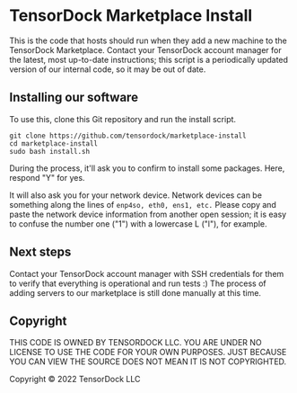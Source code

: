# TensorDock Marketplace Install

This is the code that hosts should run when they add a new machine to the TensorDock Marketplace. Contact your TensorDock account manager for the latest, most up-to-date instructions; this script is a periodically updated version of our internal code, so it may be out of date. 

## Installing our software
To use this, clone this Git repository and run the install script. 
```
git clone https://github.com/tensordock/marketplace-install
cd marketplace-install
sudo bash install.sh
```

During the process, it'll ask you to confirm to install some packages. Here, respond "Y" for yes. 

It will also ask you for your network device. Network devices can be something along the lines of `enp4so, eth0, ens1, etc.` 
Please copy and paste the network device information from another open session; it is easy to confuse the number one ("1") with a lowercase L ("l"), for example. 

## Next steps
Contact your TensorDock account manager with SSH credentials for them to verify that everything is operational and run tests :)
The process of adding servers to our marketplace is still done manually at this time. 

## Copyright

THIS CODE IS OWNED BY TENSORDOCK LLC. YOU ARE UNDER NO LICENSE TO USE THE CODE FOR YOUR OWN PURPOSES. JUST BECAUSE YOU CAN VIEW THE SOURCE DOES NOT MEAN IT IS NOT COPYRIGHTED. 

Copyright © 2022 TensorDock LLC
